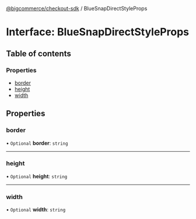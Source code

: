 [@bigcommerce/checkout-sdk](../README.md) / BlueSnapDirectStyleProps

# Interface: BlueSnapDirectStyleProps

## Table of contents

### Properties

- [border](BlueSnapDirectStyleProps.md#border)
- [height](BlueSnapDirectStyleProps.md#height)
- [width](BlueSnapDirectStyleProps.md#width)

## Properties

### border

• `Optional` **border**: `string`

___

### height

• `Optional` **height**: `string`

___

### width

• `Optional` **width**: `string`
